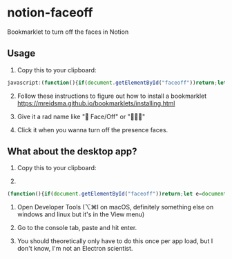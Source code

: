 # notion-faceoff

Bookmarklet to turn off the faces in Notion

## Usage

1. Copy this to your clipboard:
```js
javascript:(function(){if(document.getElementById("faceoff"))return;let e=document.createElement("style");e.id="faceoff",e.innerHTML="html body .notion-presence-container { display: none !important; }",document.body.appendChild(e)})();
```
2. Follow these instructions to figure out how to install a bookmarklet https://mreidsma.github.io/bookmarklets/installing.html

3. Give it a rad name like "📴 Face/Off" or "🤦🏽‍♂️"

4. Click it when you wanna turn off the presence faces.


## What about the desktop app?

1. Copy this to your clipboard:

2.
```js
(function(){if(document.getElementById("faceoff"))return;let e=document.createElement("style");e.id="faceoff",e.innerHTML="html body .notion-presence-container { display: none !important; }",document.body.appendChild(e)})();
```

1. Open Developer Tools (⌥⌘I on macOS, definitely something else on windows and linux but it's in the View menu)


2. Go to the console tab, paste and hit enter.

3. You should theoretically only have to do this once per app load, but I don't know, I'm not an Electron scientist.
